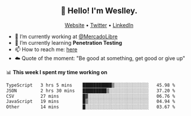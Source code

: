 <h2 align="center">👋 Hello! I'm Weslley.</h2>
<p align="center">
  <a href="http://weslleyneri.com.br">Website</a> •
  <a href="https://twitter.com/Weslley_Neri">Twitter</a> •
  <a href="https://www.linkedin.com/in/weslley-neri-3658908b">LinkedIn</a>
</p>


- 🔭 I’m currently working at [@MercadoLibre](https://github.com/mercadolibre)
- 🌱 I’m currently learning **Penetration Testing**
- 📫 How to reach me: [here](mailto:weslley39@gmail.com)
- ☁️ Quote of the moment: "Be good at something, get good or give up"

📊 **This week I spent my time working on**
<!--START_SECTION:waka-->

```txt
TypeScript   3 hrs 5 mins    ███████████▒░░░░░░░░░░░░░   45.98 %
JSON         2 hrs 30 mins   █████████▒░░░░░░░░░░░░░░░   37.20 %
CSV          27 mins         █▓░░░░░░░░░░░░░░░░░░░░░░░   06.76 %
JavaScript   19 mins         █▒░░░░░░░░░░░░░░░░░░░░░░░   04.94 %
Other        14 mins         █░░░░░░░░░░░░░░░░░░░░░░░░   03.67 %
```

<!--END_SECTION:waka-->

<!-- Inspired by https://github.com/gruselhaus/gruselhaus -->